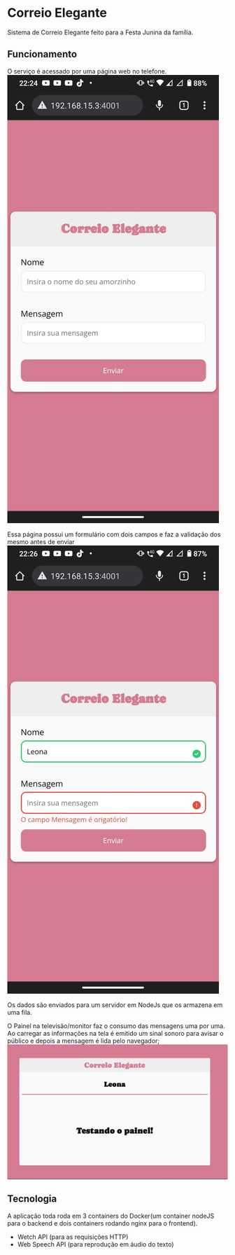# Correio Elegante
Sistema de Correio Elegante feito para a Festa Junina da família.

## Funcionamento
O serviço é acessado por uma página web no telefone. 
![Alt text](./readme_imgs/im01_frontvazio.jpeg?raw=true "Página web campos vazios")

Essa página possui um formulário com dois campos e faz a validação dos mesmo antes de enviar
![Alt text](./readme_imgs/im01_validacao.jpeg?raw=true "Página web validação")

Os dados são enviados para um servidor em NodeJs que os armazena em uma fila.

O Painel na televisão/monitor faz o consumo das mensagens uma por uma.
Ao carregar as informações na tela é emitido um sinal sonoro para avisar o público e depois a mensagem é lida pelo navegador;
![Alt text](./readme_imgs/im02_frontpainel.png?raw=true "Painel")

## Tecnologia
A aplicação toda roda em 3 containers do Docker(um container nodeJS para o backend e dois containers rodando nginx para o frontend).
- Wetch API (para as requisições HTTP)
- Web Speech API (para reprodução em áudio do texto)
